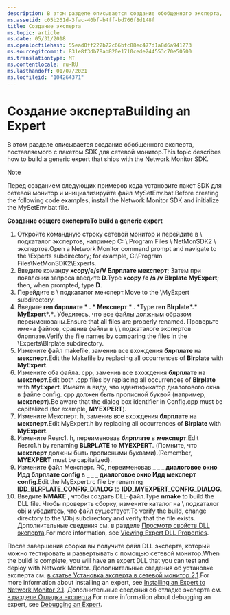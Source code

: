 ```yaml
---
description: В этом разделе описывается создание обобщенного эксперта, поставляемого с пакетом SDK для сетевой монитор.
ms.assetid: c05b261d-3fac-40bf-b4ff-bd766f8d148f
title: Создание эксперта
ms.topic: article
ms.date: 05/31/2018
ms.openlocfilehash: 55ead0ff222b72c66bfc88ec477d1a8d6a941273
ms.sourcegitcommit: 831e8f3db78ab820e1710cede244553c70e50500
ms.translationtype: MT
ms.contentlocale: ru-RU
ms.lasthandoff: 01/07/2021
ms.locfileid: "104264371"
---
```

# <a name="building-an-expert"></a><span data-ttu-id="6ab84-103">Создание эксперта</span><span class="sxs-lookup"><span data-stu-id="6ab84-103">Building an Expert</span></span>

<span data-ttu-id="6ab84-104">В этом разделе описывается создание обобщенного эксперта, поставляемого с пакетом SDK для сетевой монитор.</span><span class="sxs-lookup"><span data-stu-id="6ab84-104">This topic describes how to build a generic expert that ships with the Network Monitor SDK.</span></span>

> [!Note]  
> <span data-ttu-id="6ab84-105">Перед созданием следующих примеров кода установите пакет SDK для сетевой монитор и инициализируйте файл MySetEnv.bat.</span><span class="sxs-lookup"><span data-stu-id="6ab84-105">Before creating the following code examples, install the Network Monitor SDK and initialize the MySetEnv.bat file.</span></span>

 

<span data-ttu-id="6ab84-106">**Создание общего эксперта**</span><span class="sxs-lookup"><span data-stu-id="6ab84-106">**To build a generic expert**</span></span>

1.  <span data-ttu-id="6ab84-107">Откройте командную строку сетевой монитор и перейдите в \\ подкаталог экспертов, например C: \\ Program Files \\ NetMonSDK2 \\ экспертов.</span><span class="sxs-lookup"><span data-stu-id="6ab84-107">Open a Network Monitor command prompt and navigate to the \\Experts subdirectory; for example, C:\\Program Files\\NetMonSDK2\\Experts.</span></span>
2.  <span data-ttu-id="6ab84-108">Введите команду **xcopy/e/s/V Блрплате мексперт**; Затем при появлении запроса введите **D**.</span><span class="sxs-lookup"><span data-stu-id="6ab84-108">Type **xcopy /e /s /v Blrplate MyExpert**; then, when prompted, type **D**.</span></span>
3.  <span data-ttu-id="6ab84-109">Перейдите в \\ подкаталог мексперт.</span><span class="sxs-lookup"><span data-stu-id="6ab84-109">Move to the \\MyExpert subdirectory.</span></span>
4.  <span data-ttu-id="6ab84-110">Введите **ren блрплате \* . \* Мексперт \* . \***</span><span class="sxs-lookup"><span data-stu-id="6ab84-110">Type **ren Blrplate\*.\* MyExpert\*.\***.</span></span> <span data-ttu-id="6ab84-111">Убедитесь, что все файлы должным образом переименованы.</span><span class="sxs-lookup"><span data-stu-id="6ab84-111">Ensure that all files are properly renamed.</span></span> <span data-ttu-id="6ab84-112">Проверьте имена файлов, сравнив файлы в \\ \\ подкаталоге экспертов блрплате.</span><span class="sxs-lookup"><span data-stu-id="6ab84-112">Verify the file names by comparing the files in the \\Experts\\Blrplate subdirectory.</span></span>
5.  <span data-ttu-id="6ab84-113">Измените файл makefile, заменив все вхождения **блрплате** на **мексперт**.</span><span class="sxs-lookup"><span data-stu-id="6ab84-113">Edit the Makefile by replacing all occurrences of **Blrplate** with **MyExpert**.</span></span>
6.  <span data-ttu-id="6ab84-114">Измените оба файла. cpp, заменив все вхождения **блрплате** на **мексперт**.</span><span class="sxs-lookup"><span data-stu-id="6ab84-114">Edit both .cpp files by replacing all occurrences of **Blrplate** with **MyExpert**.</span></span> <span data-ttu-id="6ab84-115">Имейте в виду, что идентификатор диалогового окна в файле config. cpp должен быть прописной буквой (например, **мексперт**).</span><span class="sxs-lookup"><span data-stu-id="6ab84-115">Be aware that the dialog box identifier in Config.cpp must be capitalized (for example, **MYEXPERT**).</span></span>
7.  <span data-ttu-id="6ab84-116">Измените Мексперт. h, заменив все вхождения **блрплате** на **мексперт**.</span><span class="sxs-lookup"><span data-stu-id="6ab84-116">Edit MyExpert.h by replacing all occurrences of **Blrplate** with **MyExpert**.</span></span>
8.  <span data-ttu-id="6ab84-117">Измените Resrc1. h, переименовав **блрплате** в **мексперт**.</span><span class="sxs-lookup"><span data-stu-id="6ab84-117">Edit Resrc1.h by renaming **BLRPLATE** to **MYEXPERT**.</span></span> <span data-ttu-id="6ab84-118">(Помните, что **мексперт** должны быть прописными буквами).</span><span class="sxs-lookup"><span data-stu-id="6ab84-118">(Remember, **MYEXPERT** must be capitalized).</span></span>
9.  <span data-ttu-id="6ab84-119">Измените файл Мексперт. RC, переименовав **\_ \_ \_ диалоговое окно Идд блрплате config** в **\_ \_ \_ диалоговое окно Идд мексперт config**.</span><span class="sxs-lookup"><span data-stu-id="6ab84-119">Edit the MyExpert.rc file by renaming **IDD\_BLRPLATE\_CONFIG\_DIALOG** to **IDD\_MYEXPERT\_CONFIG\_DIALOG**.</span></span>
10. <span data-ttu-id="6ab84-120">Введите **NMAKE** , чтобы создать DLL-файл.</span><span class="sxs-lookup"><span data-stu-id="6ab84-120">Type **nmake** to build the DLL file.</span></span> <span data-ttu-id="6ab84-121">Чтобы проверить сборку, измените каталог на \\ подкаталог obj и убедитесь, что файл существует.</span><span class="sxs-lookup"><span data-stu-id="6ab84-121">To verify the build, change directory to the \\Obj subdirectory and verify that the file exists.</span></span> <span data-ttu-id="6ab84-122">Дополнительные сведения см. в разделе [Просмотр свойств DLL эксперта](viewing-expert-dll-properties.md).</span><span class="sxs-lookup"><span data-stu-id="6ab84-122">For more information, see [Viewing Expert DLL Properties](viewing-expert-dll-properties.md).</span></span>

<span data-ttu-id="6ab84-123">После завершения сборки вы получите файл DLL эксперта, который можно тестировать и развертывать с помощью сетевой монитор.</span><span class="sxs-lookup"><span data-stu-id="6ab84-123">When the build is complete, you will have an expert DLL that you can test and deploy with Network Monitor.</span></span> <span data-ttu-id="6ab84-124">Дополнительные сведения об установке эксперта см. [в статье Установка эксперта в сетевой монитор 2,1](installing-an-expert-to-network-monitor-2-1.md).</span><span class="sxs-lookup"><span data-stu-id="6ab84-124">For more information about installing an expert, see [Installing an Expert to Network Monitor 2.1](installing-an-expert-to-network-monitor-2-1.md).</span></span> <span data-ttu-id="6ab84-125">Дополнительные сведения об отладке эксперта см. [в разделе Отладка эксперта](debugging-an-expert.md).</span><span class="sxs-lookup"><span data-stu-id="6ab84-125">For more information about debugging an expert, see [Debugging an Expert](debugging-an-expert.md).</span></span>

 

 



